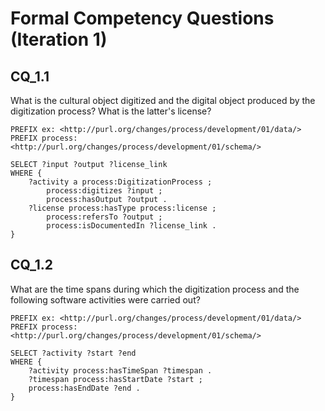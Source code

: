 # Formal Competency Questions (Iteration 1)
## CQ_1.1
What is the cultural object digitized and the digital object produced by the digitization process? What is the latter's license?

```SPARQL
PREFIX ex: <http://purl.org/changes/process/development/01/data/>
PREFIX process: <http://purl.org/changes/process/development/01/schema/>

SELECT ?input ?output ?license_link
WHERE {
    ?activity a process:DigitizationProcess ;
        process:digitizes ?input ;
        process:hasOutput ?output .
    ?license process:hasType process:license ;
        process:refersTo ?output ;
        process:isDocumentedIn ?license_link .
}
```

## CQ_1.2
What are the time spans during which the digitization process and the following software activities were carried out?

```SPARQL
PREFIX ex: <http://purl.org/changes/process/development/01/data/>
PREFIX process: <http://purl.org/changes/process/development/01/schema/>

SELECT ?activity ?start ?end
WHERE {
    ?activity process:hasTimeSpan ?timespan .
    ?timespan process:hasStartDate ?start ;
    process:hasEndDate ?end .
}
```